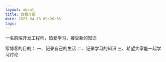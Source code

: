 ```yaml
---
layout: about
title: 自我介绍
date: 2023-04-18 09:26:38
tags:
---
```


一名前端开发工程师，热爱学习，接受新的知识

写博客的目的：
    一、记录自己的生活
    二、记录学习的知识
    三、希望大家能一起学习讨论

